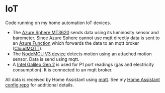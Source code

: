 # IoT

Code running on my home automation IoT devices.

- The [Azure Sphere MT3620](https://www.avnet.com/shop/us/products/avnet-engineering-services/aes-ms-mt3620-sk-g-3074457345636825680/) sends data using its luminosity sensor and barometer. Since Azure Sphere cannot use mqtt directly data is sent to an [Azure Function](https://docs.microsoft.com/en-us/azure/azure-functions/) which forwards the data to an mqtt broker ([CloudMQTT](https://www.cloudmqtt.com/)).
- The [NodeMCU V3 device](https://www.instructables.com/id/Getting-Started-With-ESP8266LiLon-NodeMCU-V3Flashi/) detects motion using an attached motion sensor. Data is send using mqtt.
- A [Intel Galileo Gen 2](https://www.arduino.cc/en/ArduinoCertified/IntelGalileoGen2) is used for P1 port readings (gas and electricity consumption). It is connected to an mqtt broker.

All data is received by Home Assistant using [mqtt](http://mqtt.org/). See my [Home Assistant config repo](https://github.com/Expecho/HomeAssistant) for additional details.

